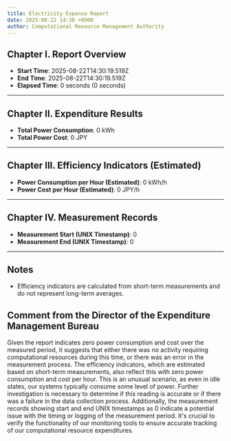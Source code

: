 ```yaml
---
title: Electricity Expense Report
date: 2025-08-22 14:30 +0900
author: Computational Resource Management Authority
---
```

## Chapter I. Report Overview
- **Start Time**: 2025-08-22T14:30:19.519Z
- **End Time**: 2025-08-22T14:30:19.519Z
- **Elapsed Time**: 0 seconds (0 seconds)

---
## Chapter II. Expenditure Results
- **Total Power Consumption**: 0 kWh
- **Total Power Cost**: 0 JPY

---
## Chapter III. Efficiency Indicators (Estimated)
- **Power Consumption per Hour (Estimated)**: 0 kWh/h
- **Power Cost per Hour (Estimated)**: 0 JPY/h

---
## Chapter IV. Measurement Records
- **Measurement Start (UNIX Timestamp)**: 0
- **Measurement End (UNIX Timestamp)**: 0

---
## Notes
- Efficiency indicators are calculated from short-term measurements and do not represent long-term averages.

## Comment from the Director of the Expenditure Management Bureau
Given the report indicates zero power consumption and cost over the measured period, it suggests that either there was no activity requiring computational resources during this time, or there was an error in the measurement process. The efficiency indicators, which are estimated based on short-term measurements, also reflect this with zero power consumption and cost per hour. This is an unusual scenario, as even in idle states, our systems typically consume some level of power. Further investigation is necessary to determine if this reading is accurate or if there was a failure in the data collection process. Additionally, the measurement records showing start and end UNIX timestamps as 0 indicate a potential issue with the timing or logging of the measurement period. It's crucial to verify the functionality of our monitoring tools to ensure accurate tracking of our computational resource expenditures.
